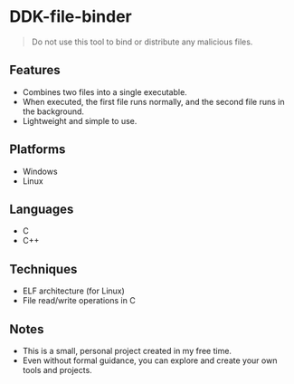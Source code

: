 # DDK-file-binder

> Do not use this tool to bind or distribute any malicious files.

## Features
- Combines two files into a single executable.  
- When executed, the first file runs normally, and the second file runs in the background.  
- Lightweight and simple to use.

## Platforms
- Windows  
- Linux

## Languages
- C  
- C++

## Techniques
- ELF architecture (for Linux)  
- File read/write operations in C

## Notes
- This is a small, personal project created in my free time.  
- Even without formal guidance, you can explore and create your own tools and projects.

